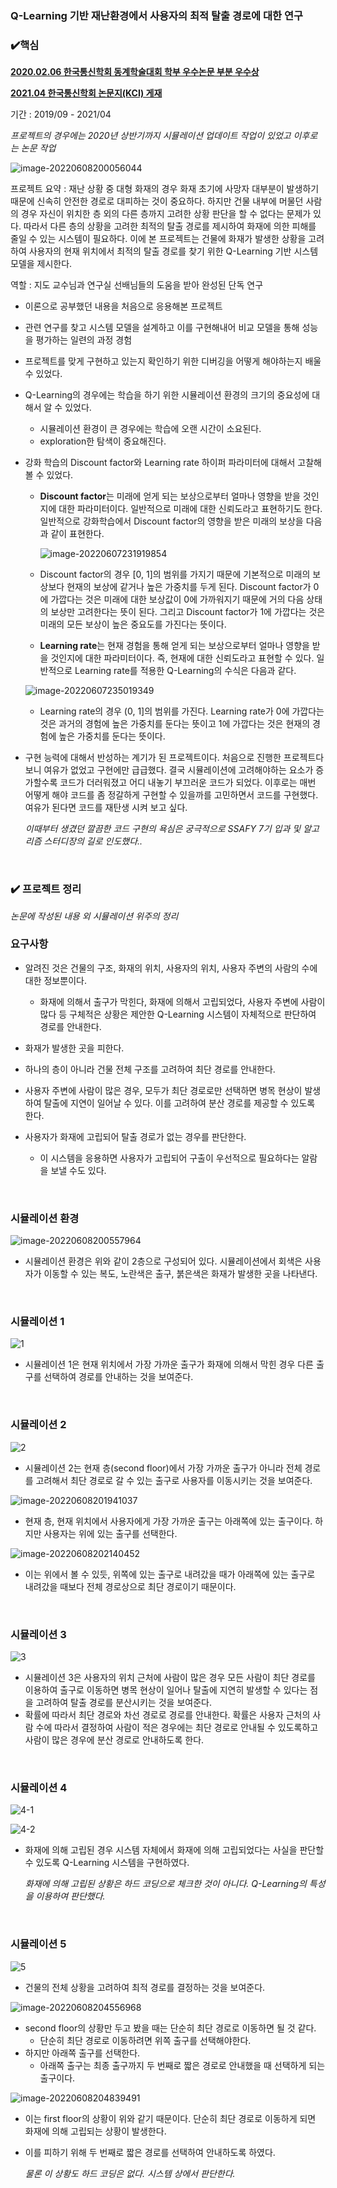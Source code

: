 ### Q-Learning 기반 재난환경에서 사용자의 최적 탈출 경로에 대한 연구

### :heavy_check_mark:핵심  

[**2020.02.06 한국통신학회 동계학술대회 학부 우수논문 부분 우수상**](https://www.dbpia.co.kr/journal/articleDetail?nodeId=NODE09346538)

[**2021.04 한국통신학회 논문지(KCI) 게재**](https://www.dbpia.co.kr/Journal/articleDetail?nodeId=NODE10547239)

기간 : 2019/09 - 2021/04    

*프로젝트의 경우에는 2020년 상반기까지 시뮬레이션 업데이트 작업이 있었고 이후로는 논문 작업*  

![image-20220608200056044](README.assets/image-20220608200056044.png)  

프로젝트 요약 : 재난 상황 중 대형 화재의 경우 화재 초기에 사망자 대부분이 발생하기 때문에 신속히 안전한 경로로 대피하는 것이 중요하다. 하지만 건물 내부에 머물던 사람의 경우 자신이 위치한 층 외의 다른 층까지 고려한 상황 판단을 할 수 없다는 문제가 있다. 따라서 다른 층의 상황을 고려한 최적의 탈출 경로를 제시하여 화재에 의한 피해를 줄일 수 있는 시스템이 필요하다. 이에 본 프로젝트는 건물에 화재가 발생한 상황을 고려하여 사용자의 현재 위치에서 최적의 탈출 경로를 찾기 위한 Q-Learning 기반 시스템 모델을 제시한다. 

역할 : 지도 교수님과 연구실 선배님들의 도움을 받아 완성된 단독 연구

* 이론으로 공부했던 내용을 처음으로 응용해본 프로젝트  

* 관련 연구를 찾고 시스템 모델을 설계하고 이를 구현해내어 비교 모델을 통해 성능을 평가하는 일련의 과정 경험  

* 프로젝트를 맞게 구현하고 있는지 확인하기 위한 디버깅을 어떻게 해야하는지 배울 수 있었다.  

* Q-Learning의 경우에는 학습을 하기 위한 시뮬레이션 환경의 크기의 중요성에 대해서 알 수 있었다.  

  * 시뮬레이션 환경이 큰 경우에는 학습에 오랜 시간이 소요된다.  
  * exploration한 탐색이 중요해진다.  

* 강화 학습의 Discount factor와 Learning rate 하이퍼 파라미터에 대해서 고찰해볼 수 있었다.  

  * **Discount factor**는 미래에 얻게 되는 보상으로부터 얼마나 영향을 받을 것인지에 대한 파라미터이다. 일반적으로 미래에 대한 신뢰도라고 표현하기도 한다. 일반적으로 강화학습에서 Discount factor의 영향을 받은 미래의 보상을 다음과 같이 표현한다.  

    ![image-20220607231919854](README.assets/image-20220607231919854.png)  

  * Discount factor의 경우 [0, 1]의 범위를 가지기 때문에 기본적으로 미래의 보상보다 현재의 보상에 같거나 높은 가중치를 두게 된다. Discount factor가 0에 가깝다는 것은 미래에 대한 보상값이 0에 가까워지기 때문에 거의 다음 상태의 보상만 고려한다는 뜻이 된다. 그리고 Discount factor가 1에 가깝다는 것은 미래의 모든 보상이 높은 중요도를 가진다는 뜻이다.  

  * **Learning rate**는 현재 경험을 통해 얻게 되는 보상으로부터 얼마나 영향을 받을 것인지에 대한 파라미터이다. 즉, 현재에 대한 신뢰도라고 표현할 수 있다. 일반적으로 Learning rate를 적용한 Q-Learning의 수식은 다음과 같다.  

  ![image-20220607235019349](README.assets/image-20220607235019349.png)  
  
  * Learning rate의 경우 (0, 1]의 범위를 가진다. Learning rate가 0에 가깝다는 것은 과거의 경험에 높은 가중치를 둔다는 뜻이고 1에 가깝다는 것은 현재의 경험에 높은 가중치를 둔다는 뜻이다.   
  
* 구현 능력에 대해서 반성하는 계기가 된 프로젝트이다. 처음으로 진행한 프로젝트다 보니 여유가 없었고 구현에만 급급했다. 결국 시뮬레이션에 고려해야하는 요소가 증가할수록 코드가 더러워졌고 어디 내놓기 부끄러운 코드가 되었다. 이후로는 매번 어떻게 해야 코드를 좀 정갈하게 구현할 수 있을까를 고민하면서 코드를 구현했다. 여유가 된다면 코드를 재탄생 시켜 보고 싶다.

  *이때부터 생겼던 깔끔한 코드 구현의 욕심은 궁극적으로 SSAFY 7기 입과 및 알고리즘 스터디장의 길로 인도했다..*

<br>

### :heavy_check_mark: 프로젝트 정리  

*논문에 작성된 내용 외 시뮬레이션 위주의 정리*  

### 요구사항  

* 알려진 것은 건물의 구조, 화재의 위치, 사용자의 위치, 사용자 주변의 사람의 수에 대한 정보뿐이다.  
  * 화재에 의해서 출구가 막힌다, 화재에 의해서 고립되었다, 사용자 주변에 사람이 많다 등 구체적은 상황은 제안한 Q-Learning 시스템이 자체적으로 판단하여 경로를 안내한다.  

* 화재가 발생한 곳을 피한다.  
* 하나의 층이 아니라 건물 전체 구조를 고려하여 최단 경로를 안내한다.  
* 사용자 주변에 사람이 많은 경우, 모두가 최단 경로로만 선택하면 병목 현상이 발생하여 탈출에 지연이 일어날 수 있다. 이를 고려하여 분산 경로를 제공할 수 있도록 한다.  
* 사용자가 화재에 고립되어 탈출 경로가 없는 경우를 판단한다.  
  * 이 시스템을 응용하면 사용자가 고립되어 구출이 우선적으로 필요하다는 알람을 보낼 수도 있다.  

<br>

### 시뮬레이션 환경  

![image-20220608200557964](README.assets/image-20220608200557964.png)  

* 시뮬레이션 환경은 위와 같이 2층으로 구성되어 있다. 시뮬레이션에서 회색은 사용자가 이동할 수 있는 복도, 노란색은 출구, 붉은색은 화재가 발생한 곳을 나타낸다.  

<br>

### 시뮬레이션 1  

![1](README.assets/1.gif)  

* 시뮬레이션 1은 현재 위치에서 가장 가까운 출구가 화재에 의해서 막힌 경우 다른 출구를 선택하여 경로를 안내하는 것을 보여준다.  

<br>

### 시뮬레이션 2  

![2](README.assets/2.gif)  

* 시뮬레이션 2는 현재 층(second floor)에서 가장 가까운 출구가 아니라 전체 경로를 고려해서 최단 경로로 갈 수 있는 출구로 사용자를 이동시키는 것을 보여준다.  

![image-20220608201941037](README.assets/image-20220608201941037.png)  

*  현재 층, 현재 위치에서 사용자에게 가장 가까운 출구는 아래쪽에 있는 출구이다. 하지만 사용자는 위에 있는 출구를 선택한다.  

![image-20220608202140452](README.assets/image-20220608202140452.png)  

* 이는 위에서 볼 수 있듯, 위쪽에 있는 출구로 내려갔을 때가 아래쪽에 있는 출구로 내려갔을 때보다 전체 경로상으로 최단 경로이기 때문이다.   

<br>

### 시뮬레이션 3  

![3](README.assets/3.gif)  

* 시뮬레이션 3은 사용자의 위치 근처에 사람이 많은 경우 모든 사람이 최단 경로를 이용하여 출구로 이동하면 병목 현상이 일어나 탈출에 지연히 발생할 수 있다는 점을 고려하여 탈출 경로를 분산시키는 것을 보여준다.  
* 확률에 따라서 최단 경로와 차선 경로로 경로를 안내한다. 확률은 사용자 근처의 사람 수에 따라서 결정하여 사람이 적은 경우에는 최단 경로로 안내될 수 있도록하고 사람이 많은 경우에 분산 경로로 안내하도록 한다.  

<br>

### 시뮬레이션 4  

![4-1](README.assets/4-1.PNG)  

![4-2](README.assets/4-2.PNG)  

* 화재에 의해 고립된 경우 시스템 자체에서 화재에 의해 고립되었다는 사실을 판단할 수 있도록 Q-Learning 시스템을 구현하였다.  

  *화재에 의해 고립된 상황은 하드 코딩으로 체크한 것이 아니다. Q-Learning의 특성을 이용하여 판단했다.*  

<br>

### 시뮬레이션 5  

![5](README.assets/5.gif)  

* 건물의 전체 상황을 고려하여 최적 경로를 결정하는 것을 보여준다.  

![image-20220608204556968](README.assets/image-20220608204556968.png)  

* second floor의 상황만 두고 봤을 때는 단순히 최단 경로로 이동하면 될 것 같다.  
  * 단순히 최단 경로로 이동하려면 위쪽 출구를 선택해야한다.  
* 하지만 아래쪽 출구를 선택한다.  
  * 아래쪽 출구는 최종 출구까지 두 번째로 짧은 경로로 안내했을 때 선택하게 되는 출구이다.  

![image-20220608204839491](README.assets/image-20220608204839491.png)  

* 이는 first floor의 상황이 위와 같기 때문이다. 단순히 최단 경로로 이동하게 되면 화재에 의해 고립되는 상황이 발생한다.  

* 이를 피하기 위해 두 번째로 짧은 경로를 선택하여 안내하도록 하였다.  

  *물론 이 상황도 하드 코딩은 없다. 시스템 상에서 판단한다.*  
